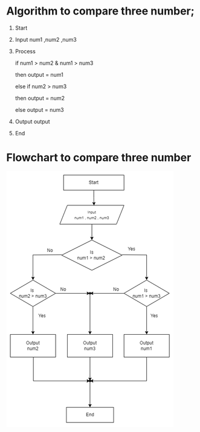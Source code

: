 # Algorithm to compare three number;

1. Start
2. Input num1 ,num2 ,num3
3. Process

   if num1 > num2 & num1 > num3

   then output = num1

   else if num2 > num3

   then output = num2

   else output = num3

4. Output output
5. End

# Flowchart to compare three number

![bigger number flowchart.png](bigger_number_flowchart.png)

